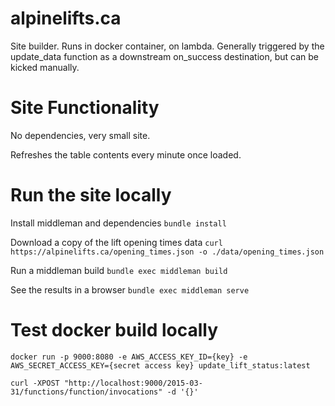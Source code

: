 # alpinelifts.ca

Site builder. Runs in docker container, on lambda. Generally triggered by the update_data function as a downstream on_success destination, but can be kicked manually.

# Site Functionality

No dependencies, very small site.

Refreshes the table contents every minute once loaded.

# Run the site locally

Install middleman and dependencies
`bundle install`

Download a copy of the lift opening times data
`curl https://alpinelifts.ca/opening_times.json -o ./data/opening_times.json`

Run a middleman build
`bundle exec middleman build`

See the results in a browser
`bundle exec middleman serve`
# Test docker build locally

```
docker run -p 9000:8080 -e AWS_ACCESS_KEY_ID={key} -e AWS_SECRET_ACCESS_KEY={secret access key} update_lift_status:latest

curl -XPOST "http://localhost:9000/2015-03-31/functions/function/invocations" -d '{}'
```
